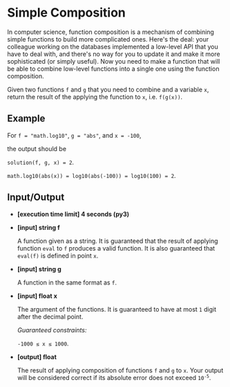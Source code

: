 # Simple Composition

In computer science, function composition is a mechanism of combining simple functions to build more complicated ones. Here's the deal: your colleague working on the databases implemented a low-level API that you have to deal with, and there's no way for you to update it and make it more sophisticated (or simply useful). Now you need to make a function that will be able to combine low-level functions into a single one using the function composition.

Given two functions `f` and `g` that you need to combine and a variable `x`, return the result of the applying the function to `x`, i.e. `f(g(x))`.

## Example

For `f = "math.log10"`, `g = "abs"`, and `x = -100`,

the output should be

`solution(f, g, x) = 2`.

`math.log10(abs(x)) = log10(abs(-100)) = log10(100) = 2`.

## Input/Output

- **[execution time limit] 4 seconds (py3)**

- **[input] string f**

	A function given as a string. It is guaranteed that the result of applying function `eval` to `f` produces a valid function. It is also guaranteed that `eval(f)` is defined in point `x`.

- **[input] string g**

	A function in the same format as `f`.

- **[input] float x**

	The argument of the functions. It is guaranteed to have at most `1` digit after the decimal point.

	*Guaranteed constraints:*

	`-1000 ≤ x ≤ 1000`.

- **[output] float**

	The result of applying composition of functions `f` and `g` to `x`. Your output will be considered correct if its absolute error does not exceed <code>10<sup>-5</sup></code>.
